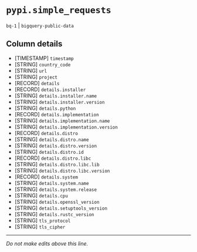# `pypi.simple_requests`
`bq-1` | `bigquery-public-data`

## Column details
* [TIMESTAMP] `timestamp`
* [STRING]    `country_code`
* [STRING]    `url`
* [STRING]    `project`
* [RECORD]    `details`
* [RECORD]    `details.installer`
* [STRING]    `details.installer.name`
* [STRING]    `details.installer.version`
* [STRING]    `details.python`
* [RECORD]    `details.implementation`
* [STRING]    `details.implementation.name`
* [STRING]    `details.implementation.version`
* [RECORD]    `details.distro`
* [STRING]    `details.distro.name`
* [STRING]    `details.distro.version`
* [STRING]    `details.distro.id`
* [RECORD]    `details.distro.libc`
* [STRING]    `details.distro.libc.lib`
* [STRING]    `details.distro.libc.version`
* [RECORD]    `details.system`
* [STRING]    `details.system.name`
* [STRING]    `details.system.release`
* [STRING]    `details.cpu`
* [STRING]    `details.openssl_version`
* [STRING]    `details.setuptools_version`
* [STRING]    `details.rustc_version`
* [STRING]    `tls_protocol`
* [STRING]    `tls_cipher`

-------------------------------------------------------------------------------
*Do not make edits above this line.*
